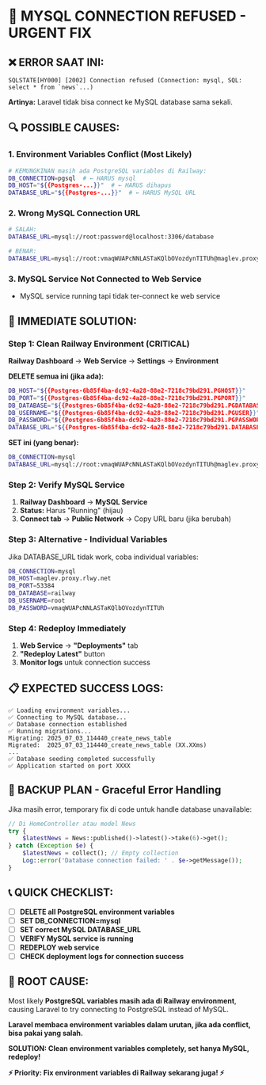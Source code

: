 # 🚨 MYSQL CONNECTION REFUSED - URGENT FIX

## ❌ **ERROR SAAT INI:**

```
SQLSTATE[HY000] [2002] Connection refused (Connection: mysql, SQL: select * from `news`...)
```

**Artinya:** Laravel tidak bisa connect ke MySQL database sama sekali.

## 🔍 **POSSIBLE CAUSES:**

### **1. Environment Variables Conflict (Most Likely)**

```bash
# KEMUNGKINAN masih ada PostgreSQL variables di Railway:
DB_CONNECTION=pgsql  # ← HARUS mysql
DB_HOST="${{Postgres-...}}"  # ← HARUS dihapus
DATABASE_URL="${{Postgres-...}}"  # ← HARUS MySQL URL
```

### **2. Wrong MySQL Connection URL**

```bash
# SALAH:
DATABASE_URL=mysql://root:password@localhost:3306/database

# BENAR:
DATABASE_URL=mysql://root:vmaqWUAPcNNLASTaKQlbOVozdynTITUh@maglev.proxy.rlwy.net:53384/railway
```

### **3. MySQL Service Not Connected to Web Service**

-   MySQL service running tapi tidak ter-connect ke web service

## 🚀 **IMMEDIATE SOLUTION:**

### **Step 1: Clean Railway Environment (CRITICAL)**

**Railway Dashboard** → **Web Service** → **Settings** → **Environment**

**DELETE semua ini (jika ada):**

```bash
DB_HOST="${{Postgres-6b85f4ba-dc92-4a28-88e2-7218c79bd291.PGHOST}}"
DB_PORT="${{Postgres-6b85f4ba-dc92-4a28-88e2-7218c79bd291.PGPORT}}"
DB_DATABASE="${{Postgres-6b85f4ba-dc92-4a28-88e2-7218c79bd291.PGDATABASE}}"
DB_USERNAME="${{Postgres-6b85f4ba-dc92-4a28-88e2-7218c79bd291.PGUSER}}"
DB_PASSWORD="${{Postgres-6b85f4ba-dc92-4a28-88e2-7218c79bd291.PGPASSWORD}}"
DATABASE_URL="${{Postgres-6b85f4ba-dc92-4a28-88e2-7218c79bd291.DATABASE_URL}}"
```

**SET ini (yang benar):**

```bash
DB_CONNECTION=mysql
DATABASE_URL=mysql://root:vmaqWUAPcNNLASTaKQlbOVozdynTITUh@maglev.proxy.rlwy.net:53384/railway
```

### **Step 2: Verify MySQL Service**

1. **Railway Dashboard** → **MySQL Service**
2. **Status:** Harus "Running" (hijau)
3. **Connect tab** → **Public Network** → Copy URL baru (jika berubah)

### **Step 3: Alternative - Individual Variables**

Jika DATABASE_URL tidak work, coba individual variables:

```bash
DB_CONNECTION=mysql
DB_HOST=maglev.proxy.rlwy.net
DB_PORT=53384
DB_DATABASE=railway
DB_USERNAME=root
DB_PASSWORD=vmaqWUAPcNNLASTaKQlbOVozdynTITUh
```

### **Step 4: Redeploy Immediately**

1. **Web Service** → **"Deployments"** tab
2. **"Redeploy Latest"** button
3. **Monitor logs** untuk connection success

## 📋 **EXPECTED SUCCESS LOGS:**

```
✅ Loading environment variables...
✅ Connecting to MySQL database...
✅ Database connection established
✅ Running migrations...
Migrating: 2025_07_03_114440_create_news_table
Migrated:  2025_07_03_114440_create_news_table (XX.XXms)
...
✅ Database seeding completed successfully
✅ Application started on port XXXX
```

## 🔧 **BACKUP PLAN - Graceful Error Handling**

Jika masih error, temporary fix di code untuk handle database unavailable:

```php
// Di HomeController atau model News
try {
    $latestNews = News::published()->latest()->take(6)->get();
} catch (Exception $e) {
    $latestNews = collect(); // Empty collection
    Log::error('Database connection failed: ' . $e->getMessage());
}
```

## 📞 **QUICK CHECKLIST:**

-   [ ] **DELETE all PostgreSQL environment variables**
-   [ ] **SET DB_CONNECTION=mysql**
-   [ ] **SET correct MySQL DATABASE_URL**
-   [ ] **VERIFY MySQL service is running**
-   [ ] **REDEPLOY web service**
-   [ ] **CHECK deployment logs for connection success**

## 🎯 **ROOT CAUSE:**

Most likely **PostgreSQL variables masih ada di Railway environment**, causing Laravel to try connecting to PostgreSQL instead of MySQL.

**Laravel membaca environment variables dalam urutan, jika ada conflict, bisa pakai yang salah.**

**SOLUTION: Clean environment variables completely, set hanya MySQL, redeploy!**

**⚡ Priority: Fix environment variables di Railway sekarang juga! ⚡**
